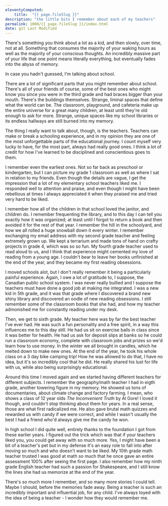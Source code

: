 ```yaml
---
eleventyComputed:
    title:  "{{ page.fileSlug }}"
description: "the little bits I remember about each of my teachers"
permalink: 1000/{{ page.fileSlug }}/index.html
date: git Last Modified
---
```

There's something you think about a lot as a kid, and then slowly, over time, not at all. Something that consumes the majority of your waking hours as well as the majority of your conscious thoughts. An incredibly massive part of your life that one point means literally everything, but eventually fades into the abyss of memory.

In case you hadn't guessed, I'm talking about school.

There are a lot of significant parts that you might remember about school. There's all of your friends of course, some of the best ones who might know you since you were in the third grade and had braces bigger than your mouth. There's the buildings themselves. Strange, liminal spaces that define what the world can be. The classroom, playground, and cafeteria make up the entire universe for a great many children, at least until they're old enough to ask for more. Strange, unique spaces like my school libraries or its endless hallways are still burned into my memory.

The thing I really want to talk about, though, is the teachers. Teachers can make or break a schooling experience, and in my opinion they are one of the most unforgettable parts of the educational journey. I count myself very lucky to have, for the most part, always had really good ones. I think a lot of credit for how I've learned to be disciplined and conscientious goes to them.

I remember even the earliest ones. Not so far back as preschool or kindergarten, but I can picture my grade 1 classroom as well as where I sat in relation to my friends. Even though the details are vague, I get the impression that a lot of my elementary school teachers liked me. I responded well to attention and praise, and even though I might have been rebellious at times I always appreciated it when they praised me and tried very hard to be liked.

I remember how all of the children in that school loved the janitor, and children do. I remember frequenting the library, and to this day I can tell you exactly how it was organized; at least until I forgot to return a book and then avoided it for the rest of that year. I remember the hill in the schoolyard, and how we all rolled a huge snowball down it every winter. I remember exchanging my email address with my second grade teacher and feeling extremely grown up. We kept a terrarium and made tons of hand on crafty projects in grade 4, which was so so fun. My fourth grade teacher used to read aloud to us, and I think that experience might cemented my love of reading from a young age. I couldn't bear to leave her books unfinished at the end of the year, and they became my first reading obsessions.

I moved schools alot, but I don't really remember it being a particularly painful experience. Again, I owe a lot of gratitude to, I suppose, the Canadian public school system. I was never really bullied and I suppose the teachers must have done a good job at making me integrated. I was a new kid in 5th grade, and it was that grade where I discovered a brand new shiny library and discovered an oodle of new reading obsessions. I still remember some of the classroom books that she had, and how my teacher admonished me for constantly reading under my desk.

Then, we get to sixth grade. My teacher here was by far the best teacher I've ever had. He was such a fun personality and a free spirit, in a way this influences me to this day still. He had us sit on exercise balls in class since it was better for health. He had us ask for deposit slips at banks so he could run a classroom economy, complete with classroom jobs and prizes so we'd learn how to use money. In the winter we all brought in candles, which he melted down to make new ones. At the end of the year, he took his whole class on a 3 day bike camping trip! How he was allowed to do that, I have no idea, but it's so incredibly cool that he did. He really shared his lust for life with us, while also being surprisingly educational.

Around this time I moved again and we started having different teachers for different subjects. I remember the geography/math teacher I had in eigth grade, another towering figure in my memory. He showed us tons of documentaries, about climate change and factory farming. I mean, who shows a class of 12 year olds _The Inconvenient Truth_ by Al Gore! I loved it though, and couldn't stop thinking about them for years. In a real sense, those are what first radicalized me. He also gave brutal math quizzes and rewarded us with candy if we were correct, and while I wasn't usually the best I had a friend who'd always give me the candy he won.

In high school I did quite well, entirely thanks to the foundation I got from these earlier years. I figured out the trick which was that if your teachers liked you, you could get away with so much more. Yes, I might have been a bit of a teacher's pet but in my defense it's an easy role to fall into after moving so much and who doesn't want to be liked. My 10th grade math teacher trusted I was good at math so much that he once gave an entire assessment 100% after seeing the first page. I also remember how my ninth grade English teacher had such a passion for Shakespeare, and I still know the lines she had us memorize at the end of the year.

There's so much more I remember, and so many more stories I could tell. Maybe I should, before the memories fade away. Being a teacher is such an incredibly important and influential job, for any child. I've always toyed with the idea of being a teacher - I wonder how they would remember me.